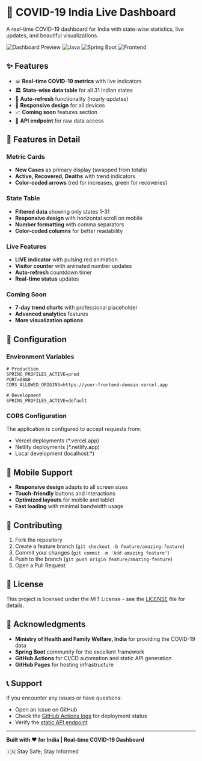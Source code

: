 # 🦠 COVID-19 India Live Dashboard

A real-time COVID-19 dashboard for India with state-wise statistics, live updates, and beautiful visualizations.

![Dashboard Preview](https://img.shields.io/badge/Status-Live-brightgreen)
![Java](https://img.shields.io/badge/Java-17-orange)
![Spring Boot](https://img.shields.io/badge/Spring%20Boot-3.1.0-green)
![Frontend](https://img.shields.io/badge/Frontend-Vanilla%20JS-yellow)

## ✨ Features

- 📊 **Real-time COVID-19 metrics** with live indicators
- 🏛️ **State-wise data table** for all 31 Indian states
- 🔄 **Auto-refresh** functionality (hourly updates)
- 📱 **Responsive design** for all devices
- 📈 **Coming soon** features section
- 🔗 **API endpoint** for raw data access

## 🎨 Features in Detail

### Metric Cards
- **New Cases** as primary display (swapped from totals)
- **Active, Recovered, Deaths** with trend indicators
- **Color-coded arrows** (red for increases, green for recoveries)

### State Table
- **Filtered data** showing only states 1-31
- **Responsive design** with horizontal scroll on mobile
- **Number formatting** with comma separators
- **Color-coded columns** for better readability

### Live Features
- **LIVE indicator** with pulsing red animation
- **Visitor counter** with animated number updates
- **Auto-refresh** countdown timer
- **Real-time status** updates

### Coming Soon
- **7-day trend charts** with professional placeholder
- **Advanced analytics** features
- **More visualization options**

## 🔧 Configuration

### Environment Variables
```properties
# Production
SPRING_PROFILES_ACTIVE=prod
PORT=8080
CORS_ALLOWED_ORIGINS=https://your-frontend-domain.vercel.app

# Development
SPRING_PROFILES_ACTIVE=default
```

### CORS Configuration
The application is configured to accept requests from:
- Vercel deployments (*.vercel.app)
- Netlify deployments (*.netlify.app)
- Local development (localhost:*)

## 📱 Mobile Support

- **Responsive design** adapts to all screen sizes
- **Touch-friendly** buttons and interactions
- **Optimized layouts** for mobile and tablet
- **Fast loading** with minimal bandwidth usage

## 🤝 Contributing

1. Fork the repository
2. Create a feature branch (`git checkout -b feature/amazing-feature`)
3. Commit your changes (`git commit -m 'Add amazing feature'`)
4. Push to the branch (`git push origin feature/amazing-feature`)
5. Open a Pull Request

## 📄 License

This project is licensed under the MIT License - see the [LICENSE](LICENSE) file for details.

## 🙏 Acknowledgments

- **Ministry of Health and Family Welfare, India** for providing the COVID-19 data
- **Spring Boot** community for the excellent framework
- **GitHub Actions** for CI/CD automation and static API generation
- **GitHub Pages** for hosting infrastructure

## 📞 Support

If you encounter any issues or have questions:
- Open an issue on GitHub
- Check the [GitHub Actions logs](https://github.com/yourusername/covid-dashboard-india/actions) for deployment status
- Verify the [static API endpoint](https://pythonicboat.github.io/covid-dashboard-india/metrics.json)

---

**Built with ❤️ for India | Real-time COVID-19 Dashboard**

🇮🇳 Stay Safe, Stay Informed
